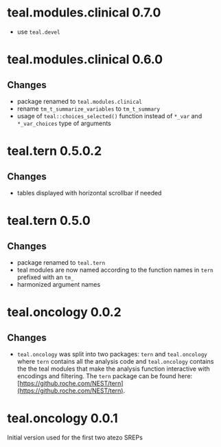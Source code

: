 # teal.modules.clinical 0.7.0

* use `teal.devel`

# teal.modules.clinical 0.6.0

## Changes

* package renamed to `teal.modules.clinical`
* rename `tm_t_summarize_variables` to `tm_t_summary`
* usage of `teal::choices_selected()` function instead of `*_var` and `*_var_choices` type of arguments

# teal.tern 0.5.0.2

## Changes

* tables displayed with horizontal scrollbar if needed


# teal.tern 0.5.0

## Changes
* package renamed to `teal.tern`
* teal modules are now named according to the function names in `tern` prefixed
with an `tm_`
* harmonized argument names

# teal.oncology 0.0.2

## Changes

 * `teal.oncology` was split into two packages: `tern` and `teal.oncology` where
 `tern` contains all the analysis code and `teal.oncology` contains the the teal
 modules that make the analysis function interactive with encodings and
 filtering. The `tern` package can be found here:
 [https://github.roche.com/NEST/tern](https://github.roche.com/NEST/tern).


# teal.oncology 0.0.1

Initial version used for the first two atezo SREPs 
